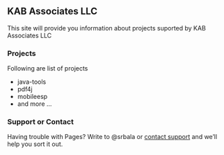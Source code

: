 ## KAB Associates LLC

This site will provide you information about projects suported by KAB Associates LLC

### Projects

Following are list of projects

- java-tools
- pdf4j
- mobileesp
- and more ... 

### Support or Contact

Having trouble with Pages? Write to @srbala or [contact support](https://github.com/srbala/srbala.github.io/issues/new) and we’ll help you sort it out.

